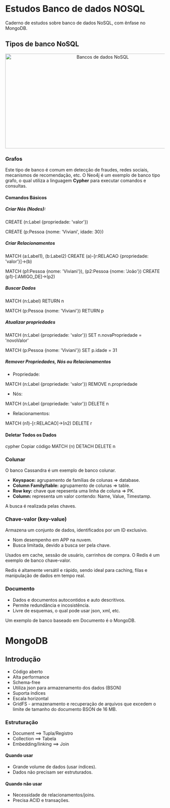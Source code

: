 # Estudos Banco de dados NOSQL

Caderno de estudos sobre banco de dados NoSQL, com ênfase no MongoDB.

## Tipos de banco NoSQL

<div align="center"><img src="https://blogger.googleusercontent.com/img/b/R29vZ2xl/AVvXsEgTvUap4oI3oRtBvYZkMTbY28RMt91TKIAsY97WXcCiqFA_COCIRTVP85rq8U_3i5EP1O-llqUuUwdUSvJ82fK1OsuZZT-93WQDGzFdc2N5ILcGe9nL5C7iuAMDM6ooBrwGheXKS_LfEUcy/s640/Autoci%25C3%25AAncia+-+Tipos+de+Bancos+de+Dados+NoSQL.png" alt="Bancos de dados NoSQL" width="600" height="300"></div>

### Grafos

Este tipo de banco é comum em detecção de fraudes, redes sociais, mecanismos de recomendação, etc.
O Neo4j é um exemplo de banco tipo grafo, o qual utiliza a linguagem **Cypher** para executar comandos e consultas.

#### Comandos Básicos

##### Criar Nós (Nodes):

CREATE (n:Label {propriedade: 'valor'})<br>

CREATE (p:Pessoa {nome: 'Viviani', idade: 30})

##### Criar Relacionamentos

MATCH (a:Label1), (b:Label2)
CREATE (a)-[r:RELACAO {propriedade: 'valor'}]->(b) <br>

MATCH (p1:Pessoa {nome: 'Viviani'}), (p2:Pessoa {nome: 'João'})
CREATE (p1)-[:AMIGO_DE]->(p2)

##### Buscar Dados

MATCH (n:Label) RETURN n <br>

MATCH (p:Pessoa {nome: 'Viviani'}) RETURN p

##### Atualizar propriedades

MATCH (n:Label {propriedade: 'valor'})
SET n.novaPropriedade = 'novoValor' <br>

MATCH (p:Pessoa {nome: 'Viviani'})
SET p.idade = 31

##### Remover Propriedades, Nós ou Relacionamentos

- Propriedade:

MATCH (n:Label {propriedade: 'valor'})
REMOVE n.propriedade

- Nós:

MATCH (n:Label {propriedade: 'valor'})
DELETE n

- Relacionamentos:

MATCH (n1)-[r:RELACAO]->(n2)
DELETE r

#### Deletar Todos os Dados
cypher
Copiar código
MATCH (n)
DETACH DELETE n

### Colunar

O banco Cassandra é um exemplo de banco colunar. 

- **Keyspace:** agrupamento de famílias de colunas => database.
- **Column Family/table:** agrupamento de colunas => table.
- **Row key:** chave que repesenta uma linha de coluna => PK.
- **Column:** representa um valor contendo: Name, Value, Timestamp.

A busca é realizada pelas chaves.

### Chave-valor (key-value)

Armazena um conjunto de dados, identificados por um ID exclusivo.

- Nom desempenho em APP na nuvem.
- Busca limitada, devido a busca ser pela chave.

Usados em cache, sessão de usuário, carrinhos de compra. O Redis é um exemplo de banco chave-valor.

Redis é altamente versátil e rápido, sendo ideal para caching, filas e manipulação de dados em tempo real.

### Documento

- Dados e documentos autocontidos e auto descritivos. 
- Permite redundância e incosistência.
- Livre de esquemas, o qual pode usar json, xml, etc.

Um exemplo de banco baseado em Documento é o MongoDB.

# MongoDB

## Introdução

- Código aberto
- Alta performance
- Schema-free
- Utiliza json para armazenamento dos dados (BSON)
- Suporta índices
- Escala horizontal
- GridFS - armazenamento e recuperação de arquivos que excedem o limite de tamanho do documento BSON de 16 MB.

### Estruturação

- Document ==> Tupla/Registro
- Collection ==> Tabela
- Embedding/linking ==> Join

#### Quando usar

- Grande volume de dados (usar índices).
- Dados não precisam ser estruturados.

#### Quando não usar

- Necessidade de relacionamentos/joins.
- Precisa ACID e transações.








